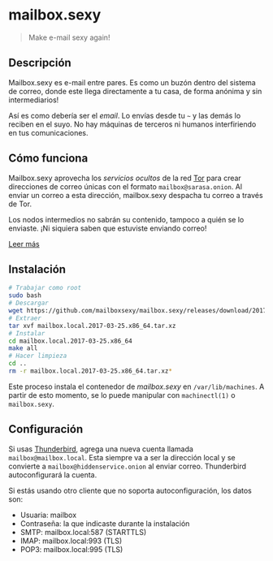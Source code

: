 # mailbox.sexy

> Make e-mail sexy again!

## Descripción

Mailbox.sexy es e-mail entre pares.  Es como un buzón dentro del sistema
de correo, donde este llega directamente a tu casa, de forma anónima y
sin intermediarios!

Así es como debería ser el _email_.  Lo envías desde tu `~` y las demás
lo reciben en el suyo.  No hay máquinas de terceros ni humanos
interfiriendo en tus comunicaciones.

## Cómo funciona

Mailbox.sexy aprovecha los _servicios ocultos_ de la red
[Tor](https://torproject.org) para crear direcciones de correo únicas
con el formato `mailbox@sarasa.onion`.  Al enviar un correo a esta
dirección, mailbox.sexy despacha tu correo a través de Tor.

Los nodos intermedios no sabrán su contenido, tampoco a quién se lo
enviaste.  ¡Ni siquiera saben que estuviste enviando correo!

[Leer más](spec.html)

## Instalación

```bash
# Trabajar como root
sudo bash
# Descargar
wget https://github.com/mailboxsexy/mailbox.sexy/releases/download/2017-03-25/mailbox.local.2017-03-25.x86_64.tar.xz
# Extraer
tar xvf mailbox.local.2017-03-25.x86_64.tar.xz
# Instalar
cd mailbox.local.2017-03-25.x86_64
make all
# Hacer limpieza
cd ..
rm -r mailbox.local.2017-03-25.x86_64.tar.xz*
```

Este proceso instala el contenedor de _mailbox.sexy_ en
`/var/lib/machines`.  A partir de esto momento, se lo puede manipular
con `machinectl(1)` o `mailbox.sexy`.

## Configuración

Si usas [Thunderbird](https://www.mozilla.org/es-ES/thunderbird/),
agrega una nueva cuenta llamada `mailbox@mailbox.local`.  Esta siempre
va a ser la dirección local y se convierte a
`mailbox@hiddenservice.onion` al enviar correo.  Thunderbird
autoconfigurará la cuenta.

Si estás usando otro cliente que no soporta autoconfiguración, los datos
son:

* Usuaria: mailbox
* Contraseña: la que indicaste durante la instalación
* SMTP: mailbox.local:587 (STARTTLS)
* IMAP: mailbox.local:993 (TLS)
* POP3: mailbox.local:995 (TLS)

